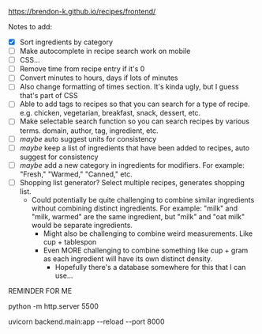 https://brendon-k.github.io/recipes/frontend/

Notes to add:
- [x] Sort ingredients by category
- [ ] Make autocomplete in recipe search work on mobile
- [ ] CSS...
- [ ] Remove time from recipe entry if it's 0
- [ ] Convert minutes to hours, days if lots of minutes
- [ ] Also change formatting of times section. It's kinda ugly, but I guess that's part of CSS
- [ ] Able to add tags to recipes so that you can search for a type of recipe. e.g. chicken, vegetarian, breakfast, snack, dessert, etc.
- [ ] Make selectable search function so you can search recipes by various terms. domain, author, tag, ingredient, etc.
- [ ] *maybe* auto suggest units for consistency
- [ ] *maybe* keep a list of ingredients that have been added to recipes, auto suggest for consistency
- [ ] *maybe* add a new category in ingredients for modifiers. For example: "Fresh," "Warmed," "Canned," etc.
- [ ] Shopping list generator? Select multiple recipes, generates shopping list.
  - Could potentially be quite challenging to combine similar ingredients without combining distinct ingredients. For example: "milk" and "milk, warmed" are the same ingredient, but "milk" and "oat milk" would be separate ingredients.
    - Might also be challenging to combine weird measurements. Like cup + tablespon
    - Even MORE challenging to combine something like cup + gram as each ingredient will have its own distinct density. 
      - Hopefully there's a database somewhere for this that I can use...

REMINDER FOR ME

python -m http.server 5500

uvicorn backend.main:app --reload --port 8000
